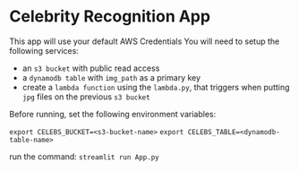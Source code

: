 # Celebrity Recognition App

This app will use your default AWS Credentials
You will need to setup the following services:

* an `s3 bucket` with public read access
* a `dynamodb table` with `img_path` as a primary key
* create a `lambda function` using the `lambda.py`, that triggers when putting `jpg` files on the previous `s3 bucket`

Before running, set the following environment variables:

`export CELEBS_BUCKET=<s3-bucket-name>`
`export CELEBS_TABLE=<dynamodb-table-name>`

run the command: `streamlit run App.py`
